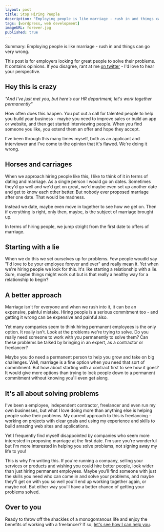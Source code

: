 ```yaml
---
layout: post
title: Stop Hiring People
description: "Employing people is like marriage - rush in and things can go very wrong."
tags: [wordpress, web development]
imageURL: forever.jpg
published: true
---
```


Summary: Employing people is like marriage - rush in and things can go very wrong.

This post is for employers looking for great people to solve their problems. It contains opinions. If you disagree, rant at me [on twitter](https://twitter.com/donovanh) - I'd love to hear your perspective.

## Hey this is crazy

*"And I've just met you, but here's our HR department, let's work together permanently"*

How often does this happen. You put out a call for talented people to help you build your business - maybe you need to improve sales or build an app or website, and then get started interviewing people. When you find someone you like, you extend them an offer and hope they accept. 

I've been through this many times myself, both as an applicant and interviewer and I've come to the opinion that it's flawed. We're doing it wrong.

## Horses and carriages

When we approach hiring people like this, I like to think of it in terms of dating and marriage. As a single person I would go on dates. Sometimes they'd go well and we'd get on great, we'd maybe even set up another date and get to know each other better. But nobody ever proposed marriage after one date. That would be madness.

Instead we date, maybe even move in together to see how we get on. Then if everything is right, only then, maybe, is the subject of marriage brought up.

In terms of hiring people, we jump stright from the first date to offers of marriage.

## Starting with a lie

When we do this we set ourselves up for problems. Few people woudld say "I'd love to be your employee forever and ever" and really mean it. Yet when we're hiring people we look for this. It's like starting a relationship with a lie. Sure, maybe things might work out but is that really a healthy way for a relationship to begin?

## A better approach

Marriage isn't for everyone and when we rush into it, it can be an expensive, painful mistake. Hiring people is a serious commitment too - and getting it wrong can be expensive and painful also.

Yet many companies seem to think hiring permanent employees is the only option. It really isn't. Look at the problems we're trying to solve. Do you really need someone to work with you permanently to solve them? Can these problems be talked by bringing in an expert, as a contractor or freelancer? 

Maybe you do need a permanent person to help you grow and take on big challenges. Well, marriage is a fine option when you need that sort of commitment. But how about starting with a contract first to see how it goes? It would give more options than trying to lock people down to a permanent commitment without knowing you'll even get along.

## It's all about solving problems

I've been a employee, independent contractor, freelancer and even run my own businesses, but what I love doing more than anything else is helping people solve their problems. My current approach to this is freelancing - working on projects with clear goals and using my experience and skills to build amazing web sites and applications. 

Yet I frequently find myself disappointed by companies who seem more interested in proposing marriage at the first date. I'm sure you're wonderful but I'm more interested in helping you solve problems, not signing away my life to you!

This is why I'm writing this. If you're running a company, selling your services or products and wishing you could hire better people, look wider than just hiring permanent employees. Maybe you'll find someone with just the skills you need who can come in and solve your problems, and maybe they'll get on with you so well you'll end up working together again, or maybe not. But either way you'll have a better chance of getting your problems solved.

## Over to you

Ready to throw off the shackles of a monogomanous life and enjoy the benefits of working with a freelancer? If so, <a href="/hire/">let's see how I can help you</a>.
